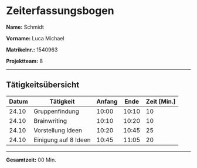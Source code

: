 # Zeiterfassungsbogen

**Name:** Schmidt

**Vorname:** Luca Michael

**Matrikelnr.:** 1540963

**Projektteam:** 8

---

## Tätigkeitsübersicht

| Datum | Tätigkeit            | Anfang | Ende  | Zeit [Min.] |
| ----- | -------------------- | ------ | ----- | ----------- |
| 24.10 | Gruppenfindung       | 10:00  | 10:10 | 10          |
| 24.10 | Brainwriting         | 10:10  | 10:20 | 10          |
| 24.10 | Vorstellung Ideen    | 10:20  | 10:45 | 25          |
| 24.10 | Einigung auf 8 Ideen | 10:45  | 11:05 | 20          |

---

**Gesamtzeit:** 00 Min.

